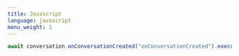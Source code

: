 ```yaml
---
title: Javascript
language: javascript
menu_weight: 1
---
```


```javascript
await conversation.onConversationCreated("onConversationCreated").execute();
```